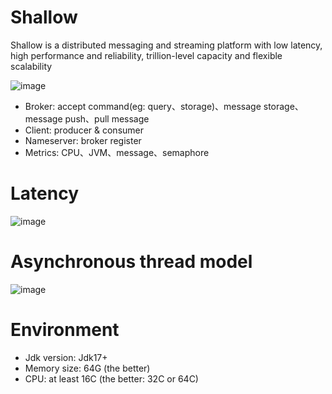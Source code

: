 # Shallow

Shallow is a distributed messaging and streaming platform with low latency, high performance and reliability, trillion-level capacity and flexible scalability

![image](https://github.com/shallow-rs/shallow/blob/main/doc/infra.png)

- Broker: accept command(eg: query、storage)、message storage、message push、pull message
- Client: producer & consumer
- Nameserver: broker register
- Metrics: CPU、JVM、message、semaphore

# Latency

![image](https://github.com/shallow-rs/shallow/blob/main/doc/latency.png)

# Asynchronous thread model

![image](https://github.com/shallow-rs/shallow/blob/main/doc/thread_model.png)

# Environment

- Jdk version: Jdk17+
- Memory size: 64G (the better)
- CPU:  at least 16C (the better: 32C or 64C)
